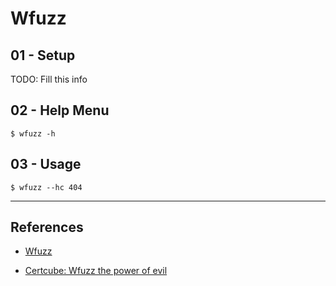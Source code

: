 # Wfuzz

## 01 - Setup

TODO: Fill this info

## 02 - Help Menu

```
$ wfuzz -h
```

## 03 - Usage

```
$ wfuzz --hc 404
```

---
## References

- [Wfuzz](https://github.com/xmendez/wfuzz)

- [Certcube: Wfuzz the power of evil](https://blog.certcube.com/wfuzz-the-power-of-evil/)